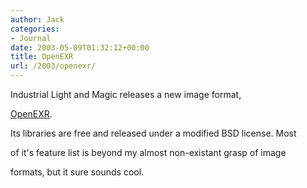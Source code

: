 ```yaml
---
author: Jack
categories:
- Journal
date: 2003-05-09T01:32:12+00:00
title: OpenEXR
url: /2003/openexr/
---
```


Industrial Light and Magic releases a new image format,
  

  
[OpenEXR][1].
  


Its libraries are free and released under a modified BSD license. Most
  

  
of it's feature list is beyond my almost non-existant grasp of image
  

  
formats, but it sure sounds cool.</p>

 [1]: http://www.openexr.com/index.html